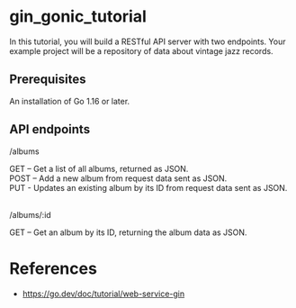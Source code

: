 # gin_gonic_tutorial
In this tutorial, you will build a RESTful API server with two endpoints. Your example project will be a repository of data about vintage jazz records.

## Prerequisites
An installation of Go 1.16 or later.

## API endpoints
/albums<br>

GET – Get a list of all albums, returned as JSON.<br>
POST – Add a new album from request data sent as JSON.<br>
PUT - Updates an existing album by its ID from request data sent as JSON.<br><br>

/albums/:id<br>

GET – Get an album by its ID, returning the album data as JSON.<br>

# References
* https://go.dev/doc/tutorial/web-service-gin